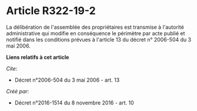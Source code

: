 # Article R322-19-2

La délibération de l'assemblée des propriétaires est transmise à l'autorité administrative qui modifie en conséquence le
périmètre par acte publié et notifié dans les conditions prévues à l'article 13 du décret n° 2006-504 du 3 mai 2006.

**Liens relatifs à cet article**

_Cite_:

  - Décret n°2006-504 du 3 mai 2006 - art. 13

_Créé par_:

  - Décret n°2016-1514 du 8 novembre 2016 - art. 10
